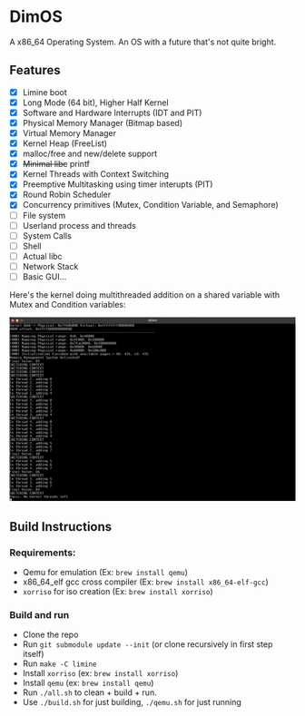 # DimOS

A x86_64 Operating System. An OS with a future that's not quite bright.

## Features

- [x] Limine boot
- [x] Long Mode (64 bit), Higher Half Kernel
- [x] Software and Hardware Interrupts (IDT and PIT)
- [x] Physical Memory Manager (Bitmap based)
- [x] Virtual Memory Manager
- [x] Kernel Heap (FreeList)
- [x] malloc/free and new/delete support
- [x] ~~Minimal libc~~ printf
- [x] Kernel Threads with Context Switching
- [x] Preemptive Multitasking using timer interupts (PIT)
- [x] Round Robin Scheduler
- [x] Concurrency primitives (Mutex, Condition Variable, and Semaphore)
- [ ] File system
- [ ] Userland process and threads
- [ ] System Calls
- [ ] Shell
- [ ] Actual libc
- [ ] Network Stack
- [ ] Basic GUI...

Here's the kernel doing multithreaded addition on a shared variable with Mutex and Condition variables:

![Image](docs/demo.png?raw=true "Demo Image")

## Build Instructions

### Requirements:

- Qemu for emulation (Ex: `brew install qemu`)
- x86_64_elf gcc cross compiler (Ex: `brew install x86_64-elf-gcc`)
- `xorriso` for iso creation (Ex: `brew install xorriso`)

### Build and run

- Clone the repo
- Run `git submodule update --init` (or clone recursively in first step itself)
- Run `make -C limine`
- Install `xorriso` (ex: `brew install xorriso`)
- Install `qemu` (ex: `brew install qemu`)
- Run `./all.sh` to clean + build + run.
- Use `./build.sh` for just building, `./qemu.sh` for just running
